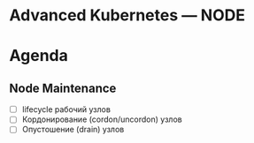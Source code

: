 Advanced Kubernetes — NODE
==========================

Agenda
======

Node Maintenance
----------------

- [ ] lifecycle рабочий узлов
- [ ] Кордонирование (cordon/uncordon) узлов
- [ ] Опустошение (drain) узлов

